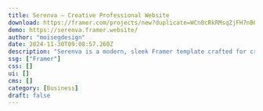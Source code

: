 ```yaml
---
title: Serenva — Creative Professional Website
download: https://framer.com/projects/new?duplicate=WCn0cRkRMsqZjFH7nB0J&via=moisegdesign&duplicateType=siteTemplate
demo: https://serenva.framer.website/
author: "moisegdesign"
date: 2024-11-30T09:08:57.260Z
description: "Serenva is a modern, sleek Framer template crafted for creative businesses aiming to build a strong online presence."
ssg: ["Framer"]
css: []
ui: []
cms: []
category: [Business]
draft: false
---
```

